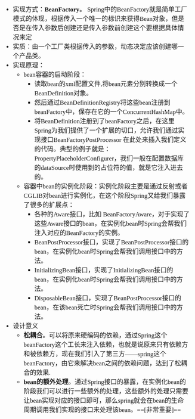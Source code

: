 <span  style="font-family: Simsun,serif; font-size: 17px; ">

- 实现方式：**BeanFactory**。 Spring中的BeanFactory就是简单工厂模式的体现，根据传入一个唯一的标识来获得Bean对象，但是否是在传入参数后创建还是传入参数前创建这个要根据具体情况来定
- 实质：由一个工厂类根据传入的参数，动态决定应该创建哪一个产品类。
- 实现原理：
    - bean容器的启动阶段：
        - 读取bean的xml配置文件,将bean元素分别转换成一个BeanDefinition对象。
        - 然后通过BeanDefinitionRegistry将这些bean注册到beanFactory中，保存在它的一个ConcurrentHashMap中。
        - 将BeanDefinition注册到了beanFactory之后，在这里Spring为我们提供了一个扩展的切口，允许我们通过实现接口BeanFactoryPostProcessor 在此处来插入我们定义的代码。典型的例子就是：PropertyPlaceholderConfigurer，我们一般在配置数据库的dataSource时使用到的占位符的值，就是它注入进去的。
    - 容器中bean的实例化阶段：实例化阶段主要是通过反射或者CGLIB对bean进行实例化，在这个阶段Spring又给我们暴露了很多的扩展点：
        - 各种的Aware接口，比如 BeanFactoryAware，对于实现了这些Aware接口的bean，在实例化bean时Spring会帮我们注入对应的BeanFactory的实例。
        - BeanPostProcessor接口，实现了BeanPostProcessor接口的bean，在实例化bean时Spring会帮我们调用接口中的方法。
        - InitializingBean接口，实现了InitializingBean接口的bean，在实例化bean时Spring会帮我们调用接口中的方法。
        - DisposableBean接口，实现了BeanPostProcessor接口的bean，在该bean死亡时Spring会帮我们调用接口中的方法。
- 设计意义
    - **松耦合**。可以将原来硬编码的依赖，通过Spring这个beanFactory这个工长来注入依赖，也就是说原来只有依赖方和被依赖方，现在我们引入了第三方——spring这个beanFactory，由它来解决bean之间的依赖问题，达到了松耦合的效果.
    - **bean的额外处理**。通过Spring接口的暴露，在实例化bean的阶段我们可以进行一些额外的处理，这些额外的处理只需要让bean实现对应的接口即可，那么spring就会在bean的生命周期调用我们实现的接口来处理该bean。==[非常重要]==


</span>